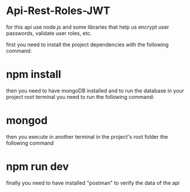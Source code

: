 # Api-Rest-Roles-JWT
for this api use node.js and some libraries that help us encrypt user passwords, validate user roles, etc.

first you need to install the project dependencies with the following command:
# npm install

then you need to have mongoDB installed and to run the database in your project root terminal you need to run the following command:
# mongod

then you execute in another terminal in the project's root folder the following command
# npm run dev

finally you need to have installed "postman" to verify the data of the api 


